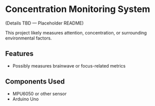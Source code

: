 # Concentration Monitoring System

(Details TBD — Placeholder README)

This project likely measures attention, concentration, or surrounding environmental factors.

## Features

- Possibly measures brainwave or focus-related metrics

## Components Used

- MPU6050 or other sensor
- Arduino Uno
